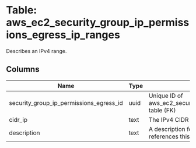 
# Table: aws_ec2_security_group_ip_permissions_egress_ip_ranges
Describes an IPv4 range.
## Columns
| Name        | Type           | Description  |
| ------------- | ------------- | -----  |
|security_group_ip_permissions_egress_id|uuid|Unique ID of aws_ec2_security_group_ip_permissions_egresses table (FK)|
|cidr_ip|text|The IPv4 CIDR range.|
|description|text|A description for the security group rule that references this IPv4 address range.|
